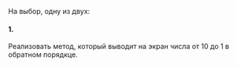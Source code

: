 На выбор, одну из двух:

#### 1. 
Реализовать метод, который выводит на экран числа от 10 до 1 в обратном порядкце.
 
